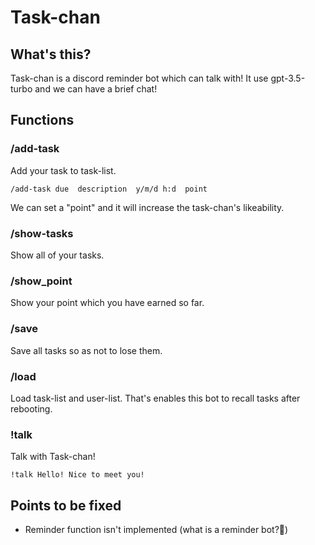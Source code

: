 # Task-chan
## What's this?
Task-chan is a discord reminder bot which can talk with!
It use gpt-3.5-turbo and we can have a brief chat!

## Functions
### /add-task
Add your task to task-list.
```
/add-task due  description  y/m/d h:d  point
```
We can set a "point" and it will increase the task-chan's likeability.

### /show-tasks
Show all of your tasks.

### /show_point
Show your point which you have earned so far.

### /save
Save all tasks so as not to lose them.

### /load
Load task-list and user-list. That's enables this bot to recall tasks after rebooting.

### !talk
Talk with Task-chan!
```
!talk Hello! Nice to meet you!
```

## Points to be fixed
- Reminder function isn't implemented (what is a reminder bot?🤔)
